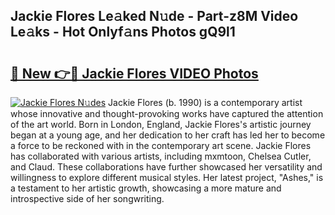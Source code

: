 ## Jackie Flores Le𝚊ked N𝚞de - Part-z8M Video Le𝚊ks - Hot Onlyf𝚊ns Photos gQ9l1

# <h2><a href="http://ac29813.deff.icu/?id=Jackie+Flores">🔗 New 👉🔴 Jackie Flores VIDEO Photos</a></h2>

[![Jackie Flores N𝚞des](https://i.imgur.com/rIISA9y.gif)](http://ac29813.deff.icu/?id=Jackie+Flores)
Jackie Flores (b. 1990) is a contemporary artist whose innovative and thought-provoking works have captured the attention of the art world. Born in London, England, Jackie Flores's artistic journey began at a young age, and her dedication to her craft has led her to become a force to be reckoned with in the contemporary art scene. Jackie Flores has collaborated with various artists, including mxmtoon, Chelsea Cutler, and Claud. These collaborations have further showcased her versatility and willingness to explore different musical styles. Her latest project, "Ashes," is a testament to her artistic growth, showcasing a more mature and introspective side of her songwriting.
